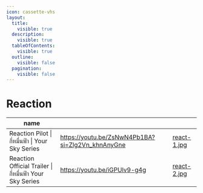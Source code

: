 ```yaml
---
icon: cassette-vhs
layout:
  title:
    visible: true
  description:
    visible: true
  tableOfContents:
    visible: true
  outline:
    visible: false
  pagination:
    visible: false
---
```


# Reaction

<table data-column-title-hidden data-view="cards"><thead><tr><th>name</th><th data-hidden data-card-target data-type="content-ref"></th><th data-hidden data-card-cover data-type="files"></th></tr></thead><tbody><tr><td>Reaction Pilot | กี่หมื่นฟ้า | Your Sky Series</td><td><a href="https://youtu.be/ZsNwN4Pb1BA?si=Zlg2Vn_khnAnyGne">https://youtu.be/ZsNwN4Pb1BA?si=Zlg2Vn_khnAnyGne</a></td><td><a href="../.gitbook/assets/react-1.jpg">react-1.jpg</a></td></tr><tr><td>Reaction Official Trailer | กี่หมื่นฟ้า Your Sky Series</td><td><a href="https://youtu.be/iGPUlv9-g4g">https://youtu.be/iGPUlv9-g4g</a></td><td><a href="../.gitbook/assets/react-2.jpg">react-2.jpg</a></td></tr></tbody></table>
